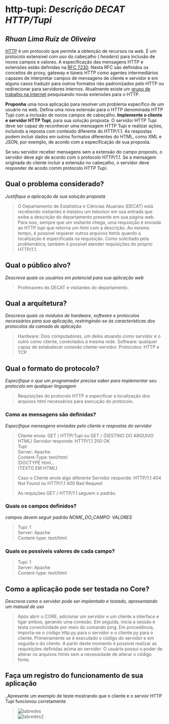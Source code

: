 # http-tupi:  _Descrição DECAT HTTP/Tupi_

## _Rhuan Lima Ruiz de Oliveira_

 [HTTP](https://developer.mozilla.org/pt-BR/docs/Web/HTTP/Overview) é um protocolo que permite a obtenção de recursos na web. É um protocolo extensível com uso do  cabeçalho ( _headers_) para inclusão de novos campos e valores.  A especificação das mensagens HTTP e extensões estão definidas na [RFC 7230](https://datatracker.ietf.org/doc/html/rfc7230). Nesta RFC são definidos os conceitos de proxy, gateway e túneis HTTP como agentes intermediários capazes de interpretar campos de mensagens de cliente e servidor e em alguns casos traduzir para outros formatos não padronizados pelo HTTP ou redirecionar para servidores internos. Atualmente existe um [grupo de trabalho na Internet](https://httpwg.org/specs/) pesquisando novas extensões para o HTTP. 
 
__Proponha__ uma nova aplicação para resolver um problema específico de um usuário na web. Defina uma nova extensão para o HTTP denominada HTTP Tupi com a inclusão de novos campos de cabeçalho. __Implemente o cliente e servidor HTTP Tupi__, para sua solução proposta. O servidor HTTP Tupi deve ser capaz de reconhecer uma mensagem HTTP Tupi e realizar ações, incluindo a reposta com conteúdo diferente do HTTP/1.1. As respostas podem incluir dados em outros formatos diferentes do HTML, como XML e JSON, por exemplo, de acordo com a especificação de sua proposta.

Se seu servidor receber mensagens sem a extensão do campo proposto, o servidor deve agir de acordo com o protocolo HTTP/1.1. Se a mensagem originada do cliente incluir a extensão no cabeçalho, o servidor deve responder de acodo comm protocolo HTTP Tupi.

## Qual o problema considerado?  
_Justifique a aplicação de sua solução proposta_

>O Departamento de Estatística e Ciências Atuariais (DECAT) está recebendo visitantes e instalou um televisor em sua entrada que exibe a descrição do departamento presente em sua página web. Para isso, sempre que um visitante chega, uma requisição é enviada ao HTTP tupi que retorna um html com a descrição. Ao mesmo tempo, é possível requerer outros arquivos htmls quando a localização é especificada na requisição. Como solicitado pela problemática, também é possível atender requisições do próprio HTTP/1.1.

## Qual o público alvo?  
_Descreva quais os usuários em potencial para sua aplicação web_

> Professores do DECAT e visitantes do departamento.

## Qual a arquitetura?  
_Descreva quais os módulos de hardware, software e protocolos necessários para sua aplicação, restringindo-se às características dos protocolos da camada de aplicação_

> Hardware: Dois computadores, um deles atuando como servidor e o outro como cliente, conectados à mesma rede. Software: qualquer capaz de estabalecer conexão cliente-servidor. Protocolos: HTTP e TCP.

## Qual o formato do protocolo?
_Especifique o que um programador precisa saber para implementar seu protocolo em qualquer linguagem_

>Requisições do protocolo HTTP e especificar a localização dos arquivos html necessários para execução do protocolo.

### Como as mensagens são definidas?
_Especifique mensagens enviadas pelo cliente e respostas do servidor_

>Cliente envia: GET / HTTP/Tupi ou GET / (DESTINO DO ARQUIVO HTML)
>Servidor responde: 
>HTTP/1.1 200 OK  
>Tupi  
>Server: Apache  
>Content-Type: text/html               
>!DOCTYPE html...  
>(TEXTO EM HTML)  
>                   
>Caso o Cliente envie algo diferente
>Servidor responde: HTTP/1.1 404 Not Found ou HTTP/1.1 400 Bad Request
>
>As requições GET / HTTP/1.1 seguem o padrão.

### Quais os campos definidos?
_campos devem seguir padrão NOME_DO_CAMPO: VALORES_  

>Tupi: 1  
>Server: Apache  
>Content-type: text/html  

### Quais os possíveis valores de cada campo?

>Tupi: 1  
>Server: Apache  
>Content-type: text/html  

## Como a aplicação pode ser testada no Core?
_Descreva como o servidor pode ser implantado e testado, apresentando um manual de uso_ 

> Após abrir o CORE, adicionar um servidor e um cliente a interface e ligar ambos, gerando uma conexão. Em seguida, inicia a sessão e testa conectividade por meio do comando ping. Em procedência, importa-se o código http.py para o servidor e o cliente.py para o cliente. Primeiramente se é executado o código do servidor e em seguida o do cliente. A partir deste momento é possível realizar as requisições definidas acima ao servidor. O usuário possui o poder de alterar os arquivos htmls sem a necessidade de alterar o código fonte.

## Faça um registro do funcionamento de sua aplicação 
_Apresente um exemplo de teste mostrando que o cliente e o servior  HTTP Tupi funcionou corretamente

> ![labredes](https://user-images.githubusercontent.com/54746864/143238786-02191d5d-62fc-4211-8f37-f18bb04317cb.png)  
> ![labredes2](https://user-images.githubusercontent.com/54746864/143239006-6f548843-f362-42db-a118-55d54837f596.png)

